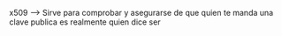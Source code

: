 x509 --> Sirve para comprobar y asegurarse de que quien te manda una clave publica es realmente quien dice ser
